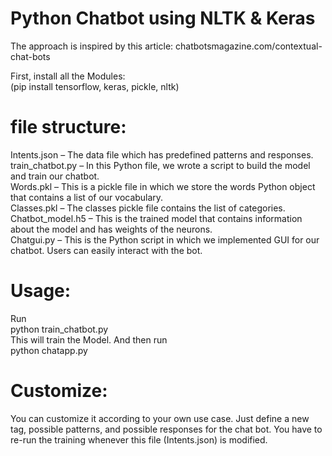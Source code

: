 # Python Chatbot using NLTK & Keras

The approach is inspired by this article: chatbotsmagazine.com/contextual-chat-bots

First, install all the Modules:  
(pip install tensorflow, keras, pickle, nltk) 

# file structure:   
Intents.json – The data file which has predefined patterns and responses.   
train_chatbot.py – In this Python file, we wrote a script to build the model and train our chatbot.   
Words.pkl – This is a pickle file in which we store the words Python object that contains a list of our vocabulary.   
Classes.pkl – The classes pickle file contains the list of categories.   
Chatbot_model.h5 – This is the trained model that contains information about the model and has weights of the neurons.   
Chatgui.py – This is the Python script in which we implemented GUI for our chatbot. Users can easily interact with the bot.   

# Usage:
Run   
python train_chatbot.py  
This will train the Model. And then run  
python chatapp.py  

# Customize:
You can customize it according to your own use case. Just define a new tag, possible patterns, and possible responses for the chat bot. You have to re-run the training whenever this file (Intents.json) is modified.



